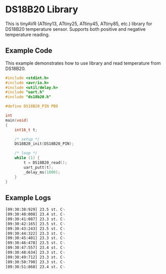 # DS18B20 Library
This is tinyAVR (ATtiny13, ATtiny25, ATtiny45, ATtiny85, etc.) library for DS18B20 temperature sensor. Supports both positive and negative temperature reading.

## Example Code
This example demonstrates how to use library and read temperature from DS18B20.

```c
#include <stdint.h>
#include <avr/io.h>
#include <util/delay.h>
#include "uart.h"
#include "ds18b20.h"

#define	DS18B20_PIN	PB0

int
main(void)
{
	int16_t t;

	/* setup */	
	DS18B20_init(DS18B20_PIN);

	/* loop */
	while (1) {
		t = DS18B20_read();
		uart_putt(t);
		_delay_ms(1000);
	}
}

```

## Example Logs

```bash
[09:30:38:929] 23.5 st. C␊
[09:30:40:008] 23.4 st. C␊
[09:30:41:087] 23.3 st. C␊
[09:30:42:165] 23.5 st. C␊
[09:30:43:243] 23.5 st. C␊
[09:30:44:322] 23.3 st. C␊
[09:30:45:401] 23.3 st. C␊
[09:30:46:478] 23.5 st. C␊
[09:30:47:557] 23.4 st. C␊
[09:30:48:634] 23.3 st. C␊
[09:30:49:712] 23.3 st. C␊
[09:30:50:790] 23.3 st. C␊
[09:30:51:868] 23.4 st. C␊
```

